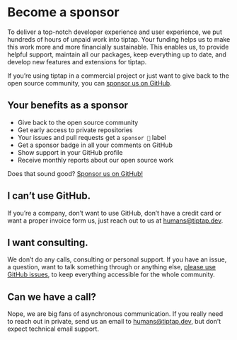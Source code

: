 # Become a sponsor
To deliver a top-notch developer experience and user experience, we put hundreds of hours of unpaid work into tiptap. Your funding helps us to make this work more and more financially sustainable. This enables us, to provide helpful support, maintain all our packages, keep everything up to date, and develop new features and extensions for tiptap.

If you’re using tiptap in a commercial project or just want to give back to the open source community, you can [sponsor us on GitHub](https://github.com/sponsors/ueberdosis).

## Your benefits as a sponsor
* Give back to the open source community
* Get early access to private repositories
* Your issues and pull requests get a `sponsor 💖` label
* Get a sponsor badge in all your comments on GitHub
* Show support in your GitHub profile
* Receive monthly reports about our open source work

Does that sound good? [Sponsor us on GitHub!](https://github.com/sponsors/ueberdosis)

## I can’t use GitHub.
If you’re a company, don’t want to use GitHub, don’t have a credit card or want a proper invoice form us, just reach out to us at [humans@tiptap.dev](mailto:humans@tiptap.dev).

## I want consulting.
We don’t do any calls, consulting or personal support. If you have an issue, a question, want to talk something through or anything else, [please use GitHub issues](https://github.com/ueberdosis/tiptap-next/issues), to keep everything accessible for the whole community.

## Can we have a call?
Nope, we are big fans of asynchronous communication. If you really need to reach out in private, send us an email to [humans@tiptap.dev](mailto:humans@tiptap.dev), but don’t expect technical email support.
